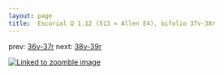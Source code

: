 ```yaml
---
layout: page
title:  Escorial Ω 1.12 (513 = Allen E4), bifolio 37v-38r
---
```


prev: [36v-37r](../36v-37r/) next: [38v-39r](../38v-39r/)



[![Linked to zoomble image](http://www.homermultitext.org/iipsrv?IIIF=/project/homer/pyramidal/deepzoom/hmt/e3bifolio/v1/E3_37v_38r.tif/full/2000,/0/default.jpg)](http://www.homermultitext.org/ict2/?urn=urn:cite2:hmt:e3bifolio.v1:E3_37v_38r)

